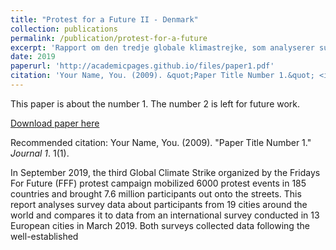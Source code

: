 ```yaml
---
title: "Protest for a Future II - Denmark"
collection: publications
permalink: /publication/protest-for-a-future
excerpt: 'Rapport om den tredje globale klimastrejke, som analyserer surveydata om deltagerne i 19 byer. Jeg stod i samarbejde med Silas Harrebye og Thomas Olesen for den danske del af rapporten'
date: 2019
paperurl: 'http://academicpages.github.io/files/paper1.pdf'
citation: 'Your Name, You. (2009). &quot;Paper Title Number 1.&quot; <i>Journal 1</i>. 1(1).'
---
```

This paper is about the number 1. The number 2 is left for future work.

[Download paper here](http://academicpages.github.io/files/paper1.pdf)

Recommended citation: Your Name, You. (2009). "Paper Title Number 1." <i>Journal 1</i>. 1(1).



In September 2019, the third Global Climate Strike organized by the Fridays For Future (FFF) protest campaign mobilized 6000 protest events in 185 countries and brought 7.6 million participants out onto the streets. This report analyses survey data about participants from 19 cities around the world and compares it to data from an international survey conducted in 13 European cities in March 2019. Both surveys collected data following the well-established
